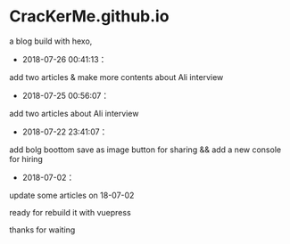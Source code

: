 # CracKerMe.github.io
a blog build with hexo, 

- 2018-07-26 00:41:13：

add two articles & make more contents about Ali interview

- 2018-07-25 00:56:07：

add two articles about Ali  interview

- 2018-07-22 23:41:07：

add bolg boottom save as image button for sharing  && add a new console for hiring
- 2018-07-02：

update some articles on 18-07-02

ready for rebuild it with vuepress

thanks for waiting
